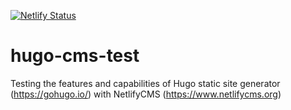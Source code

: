 [![Netlify Status](https://api.netlify.com/api/v1/badges/75d5c8e1-3d82-4f8f-9881-c9a771cfa541/deploy-status)](https://app.netlify.com/sites/gallant-volhard-497d9d/deploys)

# hugo-cms-test
Testing the features and capabilities of Hugo static site generator (https://gohugo.io/) with NetlifyCMS (https://www.netlifycms.org)
